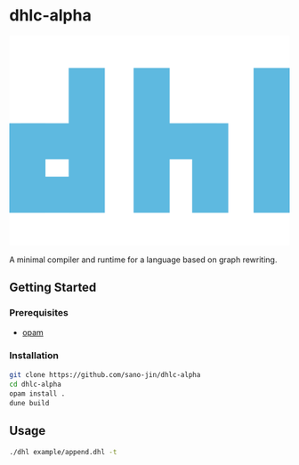 # dhlc-alpha

![logo](./docs/DHL-logo.svg)

A minimal compiler and runtime for a language based on graph rewriting.


## Getting Started
### Prerequisites
- [opam](https://opam.ocaml.org/)

### Installation
```bash
git clone https://github.com/sano-jin/dhlc-alpha
cd dhlc-alpha
opam install .
dune build
```

## Usage

```bash
./dhl example/append.dhl -t
```



 
